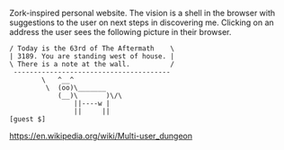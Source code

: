 Zork-inspired personal website. 
The vision is a shell in the browser with suggestions to the user on next steps in discovering me. 
Clicking on an address the user sees the following picture in their browser. 

```shell
/ Today is the 63rd of The Aftermath    \
| 3189. You are standing west of house. |
\ There is a note at the wall.          /
 --------------------------------------- 
        \   ^__^
         \  (oo)\_______
            (__)\       )\/\
                ||----w |
                ||     ||
[guest $]
```

https://en.wikipedia.org/wiki/Multi-user_dungeon
